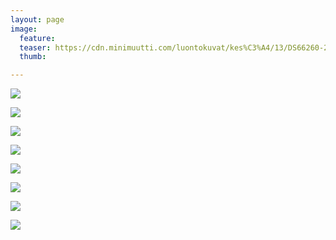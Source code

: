 ```yaml
---
layout: page
image:
  feature:
  teaser: https://cdn.minimuutti.com/luontokuvat/kes%C3%A4/13/DS66260-245px.jpg
  thumb:

---
```


![](https://cdn.minimuutti.com/luontokuvat/kes%C3%A4/13/DS66205-800px.jpg)

![](https://cdn.minimuutti.com/luontokuvat/kes%C3%A4/13/DS66241-800px.jpg)

![](https://cdn.minimuutti.com/luontokuvat/kes%C3%A4/13/DS66456-800px.jpg)

![](https://cdn.minimuutti.com/luontokuvat/kes%C3%A4/13/DS66460-800px.jpg)

![](https://cdn.minimuutti.com/luontokuvat/kes%C3%A4/13/DS66294-800px.jpg)

![](https://cdn.minimuutti.com/luontokuvat/kes%C3%A4/13/DS66306-800px.jpg)

![](https://cdn.minimuutti.com/luontokuvat/kes%C3%A4/13/DS66263-800px.jpg)

![](https://cdn.minimuutti.com/luontokuvat/kes%C3%A4/13/DS66260-800px.jpg)
